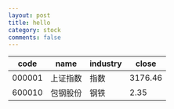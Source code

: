 ```yaml
---
layout: post
title: hello
category: stock
comments: false
---
```


|code|name|industry|close|
|------|------|------|------|
|000001|上证指数|指数|3176.46|
|600010|包钢股份|钢铁|2.35|
